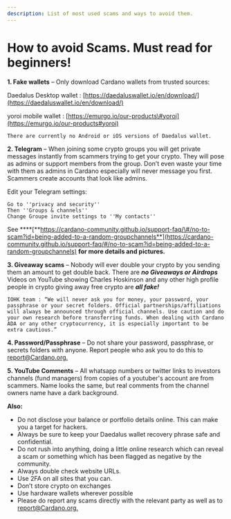 ```yaml
---
description: List of most used scams and ways to avoid them.
---
```


# How to avoid Scams. Must read for beginners!

**1. Fake wallets** – Only download Cardano wallets from trusted sources:

Daedalus Desktop wallet : [https://daedaluswallet.io/en/download/](https://daedaluswallet.io/en/download/)

yoroi mobile wallet :  [https://emurgo.io/our-products\#yoroi](https://emurgo.io/our-products#yoroi)

`There are currently no Android or iOS versions of Daedalus wallet.`

**2. Telegram** – When joining some crypto groups you will get private messages instantly from scammers trying to get your crypto. They will pose as admins or support members from the group. Don’t even waste your time with them as admins in Cardano especially will never message you first. Scammers create accounts that look like admins.

Edit your Telegram settings:

```text
Go to ''privacy and security''
Then ''Groups & channels''
Change Groupe invite settings to ''My contacts''
```

See ****[**https://cardano-community.github.io/support-faq/\#/no-to-scam?id=being-added-to-a-random-groupchannels**](https://cardano-community.github.io/support-faq/#/no-to-scam?id=being-added-to-a-random-groupchannels) **for more details and pictures.**

**3. Giveaway scams** – Nobody will ever double your crypto by you sending them an amount to get        double back. There are _**no Giveaways or Airdrops**_ Videos on YouTube showing Charles Hoskinson and any  other high profile people in crypto giving away free crypto are _**all fake!**_

`IOHK team : “We will never ask you for money, your password, your passphrase or your secret folders. Official partnerships/affiliations will always be announced through official channels. Use caution and do your own research before transferring funds. When dealing with Cardano ADA or any other cryptocurrency, it is especially important to be extra cautious.”`

**4. Password/Passphrase** – Do not share your password, passphrase, or secrets folders with anyone. Report people who ask you to do this to [report@Cardano.org.](mailto:report@Cardano.org)

**5. YouTube Comments** – All whatsapp numbers or twitter links to investors channels \(fund managers\) from copies of a youtuber's account are from scammers. Name looks the same, but real comments from the channel owners name have a dark background.

**Also:** 

* Do not disclose your balance or portfolio details online. This can make you a target for hackers.
*  Always be sure to keep your Daedalus wallet recovery phrase safe and confidential. 
* Do not rush into anything, doing a little online research which can reveal a scam or something which has been flagged as negative by the community.
* Always double check website URLs.
* Use 2FA on all sites that you can.
* Don’t store crypto on exchanges
* Use hardware wallets wherever possible
* Please do report any scams directly with the relevant party as well as to [report@Cardano.org.](mailto:report@Cardano.org)


